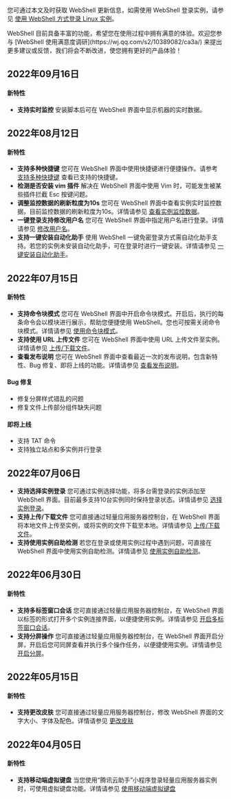 您可通过本文及时获取 WebShell 更新信息，如需使用 WebShell 登录实例，请参见 [使用 WebShell 方式登录 Linux 实例](https://cloud.tencent.com/document/product/1207/44642)。


<dx-alert infotype="explain" title="">
WebShell 目前具备丰富的功能，希望您在使用过程中拥有满意的体验。欢迎您参与 [WebShell 使用满意度调研](https://wj.qq.com/s2/10389082/ca3a/) 来提出更多建议或反馈，我们将会不断改进，使您拥有更好的产品体验！
</dx-alert>

## 2022年09月16日
#### 新特性
- **支持实时监控**
安装脚本后可在 WebShell 界面中显示机器的实时数据。

## 2022年08月12日

#### 新特性
- **支持多种快捷键**
您可在 WebShell 界面中使用快捷键进行便捷操作。请参考 [支持多种快捷键](https://cloud.tencent.com/document/product/1207/44642#hotKey) 查看已支持的快捷键。
- **检测是否安装 vim 插件**
解决在 WebShell 界面中使用 Vim 时，可能发生被某些插件拦截 Esc 按键问题。
- **调整监控数据的刷新粒度为10s**
您可在 WebShell 界面中查看实例实时监控数据，目前监控数据的刷新粒度为10s。详情请参见 [查看实例监控数据](https://cloud.tencent.com/document/product/1207/44642#monitoringData)。
- **一键登录支持修改用户名**
您可在 WebShell 界面中指定用户名进行登录。详情请参见 [修改用户名](https://cloud.tencent.com/document/product/1207/44642#modifyUsername)。
- **支持一键安装自动化助手**
使用 WebShell 一键免密登录方式需自动化助手支持。若您的实例未安装自动化助手，可在登录时进行一键安装。详情请参见 [一键安装自动化助手](https://cloud.tencent.com/document/product/1207/44642#installTAT)。


## 2022年07月15日

#### 新特性
- **支持命令块模式**
您可在 WebShell 界面中开启命令块模式。开启后，执行的每条命令会以模块进行展示，帮助您便捷使用 WebShell。您也可按需关闭命令块模式。详情请参见 [使用命令块模式](https://cloud.tencent.com/document/product/1207/44642#block)。
- **支持使用 URL 上传文件**
您可在 WebShell 界面中使用 URL 上传文件至实例。详情请参见 [上传/下载文件](https://cloud.tencent.com/document/product/1207/44642#updownload)。
- **查看发布说明**
您可在 WebShell 界面中查看最近一次的发布说明，包含新特性、Bug 修复、即将上线的功能。详情请参见  [查看发布说明](https://cloud.tencent.com/document/product/1207/44642#changelogs)。

####  Bug 修复
- 修复分屏样式错乱的问题
- 修复文件上传部分组件缺失问题

#### 即将上线
- 支持 TAT 命令
- 支持独立站点和多实例并行登录


## 2022年07月06日
- **支持选择实例登录**
您可通过实例选择功能，将多台需登录的实例添加至 WebShell 界面。目前最多支持10台实例同时保持登录状态。详情请参见 [选择实例登录](https://cloud.tencent.com/document/product/1207/44642#choose)。
- **支持上传/下载文件**
您可直接通过轻量应用服务器控制台，在 WebShell 界面将本地文件上传至实例，或将实例的文件下载至本地。详情请参见 [上传/下载文件](https://cloud.tencent.com/document/product/1207/44642#updownload)。
- **支持使用实例自助检测**
若您在登录或使用实例过程中遇到问题，可直接在 WebShell 界面中使用实例自助检测。详情请参见 [使用实例自助检测](https://cloud.tencent.com/document/product/1207/44642#selfCheck)。


## 2022年06月30日

#### 新特性
- **支持多标签窗口会话**
您可直接通过轻量应用服务器控制台，在 WebShell 界面以标签的形式打开多个实例连接界面，以便捷使用实例。详情请参见 [开启多标签窗口会话](https://cloud.tencent.com/document/product/1207/44642#multilabel)。
- **支持分屏操作**
您可直接通过轻量应用服务器控制台，在 WebShell 界面开启分屏，开启后您可同屏查看并执行多个操作任务，以便捷使用实例。详情请参见 [开启分屏](https://cloud.tencent.com/document/product/1207/44642#splitScreen)。

## 2022年05月15日

#### 新特性
- **支持更改皮肤**
您可直接通过轻量应用服务器控制台，修改 WebShell 界面的文字大小、字体及配色。详情请参见 [更改皮肤](https://cloud.tencent.com/document/product/1207/44642#changeAppearance)

## 2022年04月05日

#### 新特性
- **支持移动端虚拟键盘**
当您使用“腾讯云助手”小程序登录轻量应用服务器实例时，可使用虚拟键盘功能。详情请参见 [使用移动端虚拟键盘](https://cloud.tencent.com/document/product/1207/44642#virtualKeyboard)


